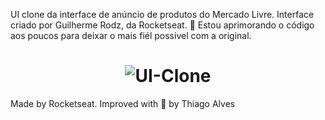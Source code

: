 UI clone da interface de anúncio de produtos do Mercado Livre. Interface criado por Guilherme Rodz, da Rocketseat. :rocket:
Estou aprimorando o código aos poucos para deixar o mais fiél possivel com a original.
 

<h1 align="center">
  <img alt="UI-Clone" title="UI-Clone-ML" src="https://ik.imagekit.io/hld13bjzb1/Captura_de_tela_de_2020-09-26_18-29-04_kuShYXUua.png"  />
</h1>     
     
      
     
Made by Rocketseat. Improved with :purple_heart: by Thiago Alves 
